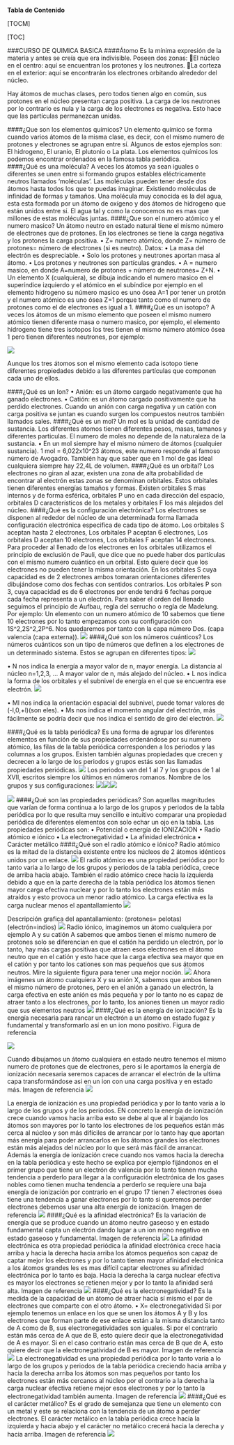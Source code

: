 **Tabla de  Contenido**

[TOCM]


[TOC]



###CURSO DE QUIMICA BASICA
####Átomo
Es la mínima expresión de la materia y antes se creía que era indivisible.
Poseen dos zonas:
El núcleo en el centro: aquí se encuentran los protones y los neutrones.
La corteza en el exterior: aquí se encontrarán los electrones orbitando alrededor del   núcleo.

Hay átomos de muchas clases, pero todos tienen algo en común, sus protones en el núcleo presentan carga positiva. La carga de los neutrones por lo contrario es nula y la carga de los electrones es negativa. Esto hace que las partículas permanezcan unidas.

####¿Que son los elementos químicos?
Un elemento químico se forma cuando varios átomos de la misma clase, es decir, con el mismo numero de protones y electrones se agrupan entre sí. Algunos de estos ejemplos son: El hidrogeno, El uranio, El plutonio o La plata. Los elementos químicos los podemos encontrar ordenados en la famosa tabla periódica.  
####¿Qué es una molécula?
A veces los átomos ya sean iguales o diferentes se unen entre si formando grupos estables eléctricamente neutros llamados ‘moléculas’. Las moléculas pueden tener desde dos átomos hasta todos los que te puedas imaginar. Existiendo moléculas de infinidad de formas y tamaños.
Una molécula muy conocida es la del agua, esta esta formada por un átomo de oxígeno y dos átomos de hidrogeno que están unidos entre sí. El agua tal y como la conocemos no es mas que millones de estas moléculas juntas.
####¿Que son el numero atómico y el numero masico?
Un átomo neutro en estado natural tiene el mismo número de electrones que de protones. En los electrones se tiene la carga negativa y los protones la carga positiva.
•	Z= numero atómico, donde Z= número de protones= número de electrones (si es neutro).
Datos:
•	La masa del electrón es despreciable.
•	Solo los protones y neutrones aportan masa al átomo.
•	Los protones y neutrones son partículas grandes.
•	A = numero masico, en donde A=numero de protones + número de neutrones= Z+N.
•	Un elemento X (cualquiera), se dibuja indicando el numero masico en el superíndice izquierdo y el atómico en el subíndice por ejemplo en el elemento hidrogeno su número masico es uno ósea A=1 por tener un protón y el numero atómico es uno ósea Z=1 porque tanto como el numero de protones como el de electrones es igual a 1.
####¿Qué es un isotopo?
A veces los átomos de un mismo elemento que poseen el mismo numero atómico tienen diferente masa o numero masico, por ejemplo, el elemento hidrogeno tiene tres isotopos los tres tienen el mismo número atómico ósea 1 pero tienen diferentes neutrones, por ejemplo:

![](https://github.com/FapCod/CursoBasicoDeQuimica/blob/master/Picture1.png)

Aunque los tres átomos son el mismo elemento cada isotopo tiene diferentes propiedades debido a las diferentes partículas que componen cada uno de ellos.

####¿Qué es un Ion?
•	Anión: es un átomo cargado negativamente que ha ganado electrones.
•	Catión: es un átomo cargado positivamente que ha perdido electrones.
Cuando un anión con carga negativa y un catión con carga positiva se juntan es cuando surgen los compuestos neutros también llamados sales.
####¿Qué es un mol?
Un mol es la unidad de cantidad de sustancia.
Los diferentes atomos tienen diferentes pesos, masas, tamanos y diferentes particulas.
El numero de moles no depende de la naturaleza de la sustancia.
•	En un mol siempre hay el mismo número de átomos (cualquier sustancia).
1 mol = 6,022x10^23 átomos, este numero responde al famoso número de Avogadro.
También hay que saber que en 1 mol de gas ideal cualquiera siempre hay 22,4L de volumen.
####¿Qué es un orbital? 
Los electrones no giran al azar, existen una zona de alta probabilidad de encontrar al electrón estas zonas se denominan orbitales.
Estos orbitales tienen diferentes energías tamaños y formas. Existen orbitales S mas internos y de forma esférica, orbitales P uno en cada dirección del espacio, orbitales D característicos de los metales y orbitales F los más alejados del núcleo.
####¿Qué es la configuración electrónica?
Los electrones se disponen al rededor del núcleo de una determinada forma llamada configuración electrónica especifica de cada tipo de átomo.
Los orbitales S aceptan hasta 2 electrones, Los orbitales P aceptan 6 electrones, Los orbitales D aceptan 10 electrones, Los orbitales F aceptan 14 electrones.
Para proceder al llenado de los electrones en los orbitales utilizamos el principio de exclusión de Pauli, que dice que no puede haber dos partículas con el mismo numero cuántico en un orbital. Esto quiere decir que los electrones no pueden tener la misma orientación.
En los orbitales S cuya capacidad es de 2 electrones ambos tomaran orientaciones diferentes dibujándose como dos fechas con sentidos contrarios.
Los orbitales P son 3, cuya capacidad es de 6 electrones por ende tendrá 6 fechas porque cada fecha representa a un electrón. Para saber el orden del llenado seguimos el principio de Aufbau, regla del serrucho o regla de Madelung.
Por ejemplo: Un elemento con un numero atómico de 10 sabemos que tiene 10 electrones por lo tanto empezamos con su configuración con 1S^2,2S^2,2P^6. Nos quedaremos por tanto con la capa número Dos. (capa valencia (capa externa)).
![](https://github.com/FapCod/CursoBasicoDeQuimica/blob/master/Picture2.png)
####¿Qué son los números cuánticos?
Los números cuánticos son un tipo de números que definen a los electrones de un determinado sistema. Estos se agrupan en diferentes tipos:
![](https://github.com/FapCod/CursoBasicoDeQuimica/blob/master/Picture33.png)

•	N nos indica la energía a mayor valor de n, mayor energía. La distancia al núcleo n=1,2,3, … A mayor valor de n, más alejado del núcleo.
•	L nos indica la forma de los orbitales y el subnivel de energía en el que se encuentra ese electrón.
![](https://github.com/FapCod/CursoBasicoDeQuimica/blob/master/Picture3.png)

•	Ml nos indica la orientación espacial del subnivel, puede tomar valores de (-l,0,+l)(son eles).
•	Ms nos indica el momento angular del electrón, más fácilmente se podría decir que nos indica el sentido de giro del electrón.
![](https://github.com/FapCod/CursoBasicoDeQuimica/blob/master/Picture4.png)

####¿Qué es la tabla periódica?
Es una forma de agrupar los diferentes elementos en función de sus propiedades ordenándose por su numero atómico, las filas de la tabla periódica corresponden a los periodos y las columnas a los grupos. Existen también algunas propiedades que crecen y decrecen a lo largo de los periodos y grupos estás son las llamadas propiedades periódicas.
![](https://github.com/FapCod/CursoBasicoDeQuimica/blob/master/Picture5.png)
Los periodos van del 1 al 7 y los grupos de 1 al XVII, escritos siempre los últimos en números romanos.
Nombre de los grupos y sus configuraciones:
![](https://github.com/FapCod/CursoBasicoDeQuimica/blob/master/Picture6.png)![](https://github.com/FapCod/CursoBasicoDeQuimica/blob/master/Picture7.png)![](https://github.com/FapCod/CursoBasicoDeQuimica/blob/master/Picture8.png)

![](https://github.com/FapCod/CursoBasicoDeQuimica/blob/master/Picture9.png)
####¿Qué son las propiedades periódicas?
Son aquellas magnitudes que varían de forma continua a lo largo de los grupos y periodos de la tabla periódica por lo que resulta muy sencillo e intuitivo comparar una propiedad periódica de diferentes elementos con solo echar un ojo en la tabla.
Las propiedades periódicas son:
•	Potencial o energía de IONIZACION
•	Radio atómico e iónico
•	La electronegatividad 
•	La afinidad electrónica 
•	Carácter metálico
####¿Qué son el radio atómico e iónico?
Radio atómico es la mitad de la distancia existente entre los núcleos de 2 átomos idénticos unidos por un enlace.
![](https://github.com/FapCod/CursoBasicoDeQuimica/blob/master/Picture10.png)
El radio atómico es una propiedad periódica por lo tanto varia a lo largo de los grupos y periodos de la tabla periódica, crece de arriba hacia abajo. También el radio atómico crece hacia la izquierda debido a que en la parte derecha de la tabla periódica los átomos tienen mayor carga efectiva nuclear y por lo tanto los electrones están más atraídos y esto provoca un menor radio atómico.
La carga efectiva es la carga nuclear menos el apantallamiento 
![](https://github.com/FapCod/CursoBasicoDeQuimica/blob/master/Picture11.png)

Descripción grafica del apantallamiento: (protones= pelotas) (electrón=indios)
![](https://github.com/FapCod/CursoBasicoDeQuimica/blob/master/Picture12.png)
Radio iónico, imaginemos un átomo cualquiera por ejemplo A y su catión A sabemos que ambos tienen el mismo numero de protones solo se diferencian en que el catión ha perdido un electrón, por lo tanto, hay más cargas positivas que atraen esos electrones en el átomo neutro que en el catión y esto hace que la carga efectiva sea mayor que en el catión y por tanto los cationes son mas pequeños que sus átomos neutros. Mire la siguiente figura para tener una mejor noción.
![](https://github.com/FapCod/CursoBasicoDeQuimica/blob/master/Picture13.png)
Ahora imágenes un átomo cualquiera X y su anión X, sabemos que ambos tienen el mismo número de protones, pero en el anión a ganado un electrón, la carga efectiva en este anión es más pequeña y por lo tanto no es capaz de atraer tanto a los electrones, por lo tanto, los aniones tienen un mayor radio que sus elementos neutros 
![](https://github.com/FapCod/CursoBasicoDeQuimica/blob/master/Picture14.png)
####¿Qué es la energía de ionización?
 Es la energía necesaria para rancar un electrón a un átomo en estado fugaz y fundamental y transformarlo así en un ion mono positivo. Figura de referencia 

![](https://github.com/FapCod/CursoBasicoDeQuimica/blob/master/Picture15.png)

Cuando dibujamos un átomo cualquiera en estado neutro tenemos el mismo numero de protones que de electrones, pero si le aportamos la energía de ionización necesaria seremos capaces de arrancar el electrón de la ultima capa transformándose asi en un ion con una carga positiva y en estado más. Imagen de referencia 
![](https://github.com/FapCod/CursoBasicoDeQuimica/blob/master/Picture16.png)

La energía de ionización es una propiedad periódica y por lo tanto varia a lo largo de los grupos y de los periodos. EN concreto la energía de ionización crece cuando vamos hacia arriba esto se debe al que al ir bajando los átomos son mayores por lo tanto los electrones de los pequeños están más cerca al núcleo y son más difíciles de arrancar por lo tanto hay que aportan más energía para poder arrancarlos en los átomos grandes los electrones están más alejados del núcleo por lo que será más fácil de arrancar. Además la energía de ionización crece cuando nos vamos hacia la derecha en la tabla periódica y este hecho se explica por ejemplo fijándonos en el primer grupo que tiene un electrón de valencia por lo tanto tienen mucha tendencia a perderlo para llegar a la configuración electrónica de los gases nobles como tienen mucha tendencia a perderlo se requiere una baja energía de ionización por contrario en el grupo 17 tienen 7 electrones ósea tiene una tendencia a ganar electrones por lo tanto si queremos perder electrones debemos usar una alta energía de ionización. Imagen de referencia 
![](https://github.com/FapCod/CursoBasicoDeQuimica/blob/master/Picture17.png)
####¿Qué es la afinidad electrónica?
Es la variación de energía que se produce cuando un átomo neutro gaseoso y en estado fundamental capta un electrón dando lugar a un ion mono negativo en estado gaseoso y fundamental. Imagen de referencia
![](https://github.com/FapCod/CursoBasicoDeQuimica/blob/master/Picture18.png)
La afinidad electrónica es otra propiedad periódica la afinidad electrónica crece hacia arriba y hacia la derecha hacia arriba los átomos pequeños son capaz de captar mejor los electrones y por lo tanto tienen mayor afinidad electrónica a los átomos grandes les es mas difícil captar electrones su afinidad electrónica por lo tanto es baja. Hacia la derecha la carga nuclear efectiva es mayor los electrones se retienen mejor y por lo tanto la afinidad será alta. Imagen de referencia 
![](https://github.com/FapCod/CursoBasicoDeQuimica/blob/master/Picture19.png)
####¿Qué es la electronegatividad?
Es la medida de la capacidad de un átomo de atraer hacia sí mismo el par de electrones que comparte con el otro átomo.
•	X= electronegatividad 
Si por ejemplo tenemos un enlace en los que se unen los átomos A y B y los electrones que forman parte de ese enlace están a la misma distancia tanto de A como de B, sus electronegatividades son iguales. Si por el contrario están más cerca de A que de B, esto quiere decir que la electronegatividad de A es mayor. Si en el caso contrario están mas cerca de B que de A, esto quiere decir que la electronegatividad de B es mayor. Imagen de referencia 
![](https://github.com/FapCod/CursoBasicoDeQuimica/blob/master/Picture20.png)
La electronegatividad es una propiedad periódica por lo tanto varia a lo largo de los grupos y periodos de la tabla periódica creciendo hacia arriba y hacia la derecha arriba los átomos son mas pequeños por tanto los electrones están más cercanos al núcleo por el contrario a la derecha la carga nuclear efectiva retiene mejor esos electrones y por lo tanto la electronegatividad también aumenta. Imagen de referencia
![](https://github.com/FapCod/CursoBasicoDeQuimica/blob/master/Picture21.png)
####¿Qué es el carácter metálico?
Es el grado de semejanza que tiene un elemento con un metal y este se relaciona con la tendencia de un átomo a perder electrones.
El carácter metálico en la tabla periódica crece hacia la izquierda y hacia abajo y el carácter no metálico crecerá hacia la derecha y hacia arriba. Imagen de referencia
![](https://github.com/FapCod/CursoBasicoDeQuimica/blob/master/Picture22.png)






